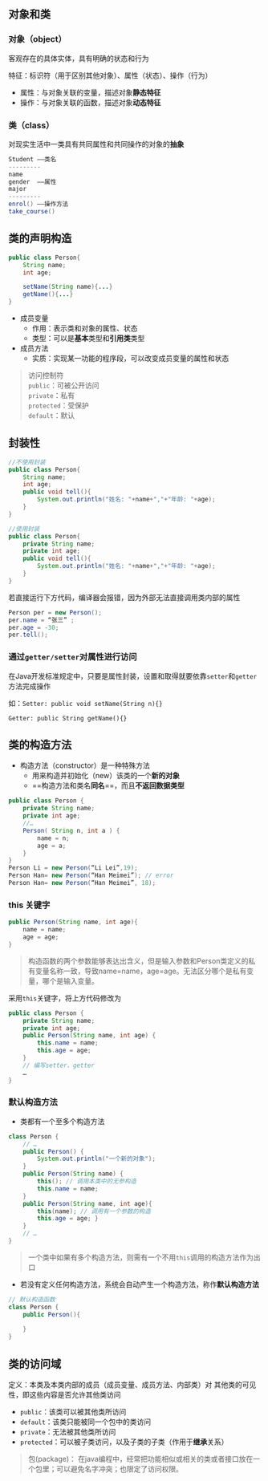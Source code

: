 ## 对象和类

### 对象（object）

客观存在的具体实体，具有明确的状态和行为

特征：标识符（用于区别其他对象）、属性（状态）、操作（行为）

- 属性：与对象关联的变量，描述对象**静态特征**
- 操作：与对象关联的函数，描述对象**动态特征**

### 类（class）

对现实生活中一类具有共同属性和共同操作的对象的**抽象**

```java
Student ——类名
---------
name
gender  ——属性
major
---------
enrol() ——操作方法
take_course()
```

## 类的声明构造

```java
public class Person{
    String name;
    int age;

    setName(String name){...}
    getName(){...}
}
```

- 成员变量
    - 作用：表示类和对象的属性、状态
    - 类型：可以是**基本**类型和**引用类**类型
- 成员方法
    - 实质：实现某一功能的程序段，可以改变成员变量的属性和状态

> 访问控制符<br>
> `public`：可被公开访问<br>
> `private`：私有<br>
> `protected`：受保护<br>
> `default`：默认<br>

## 封装性

```java
//不使用封装
public class Person{
    String name;
    int age;
    public void tell(){
        System.out.println("姓名: "+name+","+"年龄: "+age);
    }
}

//使用封装
public class Person{
    private String name;
    private int age;
    public void tell(){
        System.out.println("姓名: "+name+","+"年龄: "+age);
    }
}
```

若直接运行下方代码，编译器会报错，因为外部无法直接调用类内部的属性

```java
Person per = new Person();
per.name = “张三” ;
per.age = -30;
per.tell();
```

### 通过`getter/setter`对属性进行访问

在Java开发标准规定中，只要是属性封装，设置和取得就要依靠`setter`和`getter`方法完成操作

如：`Setter: public void setName(String n){}`

`Getter: public String getName(){}`

## 类的构造方法

- 构造方法（constructor）是一种特殊方法
    - 用来构造并初始化（new）该类的一个**新的对象**
    - ==构造方法和类名**同名**==，而且**不返回数据类型**

```java
public class Person {
    private String name;
    private int age;
    //…
    Person( String n, int a ) {
        name = n;
        age = a;
    }
}
Person Li = new Person(“Li Lei”,19);
Person Han= new Person(“Han Meimei”); // error
Person Han= new Person(“Han Meimei”, 18); 
```

### this 关键字

```java
public Person(String name, int age){
    name = name;
    age = age;
}
```
> 构造函数的两个参数能够表达出含义，但是输入参数和Person类定义的私有变量名称一致，导致name=name，age=age。无法区分哪个是私有变量，哪个是输入变量。

采用`this`关键字，将上方代码修改为

```java
public class Person {
    private String name;
    private int age;
    public Person(String name, int age) {
        this.name = name;
        this.age = age;
    }
    // 编写setter、getter
    …
} 
```

### 默认构造方法

- 类都有一个至多个构造方法

```java
class Person {
    // …
    public Person() {
        System.out.println("一个新的对象");
    }
    public Person(String name) {
        this(); // 调用本类中的无参构造
        this.name = name;
    }
    public Person(String name, int age){
        this(name); // 调用有一个参数的构造
        this.age = age; }
    }
    // …
}
```

> 一个类中如果有多个构造方法，则需有一个不用`this`调用的构造方法作为出口

- 若没有定义任何构造方法，系统会自动产生一个构造方法，称作**默认构造方法**

```java
// 默认构造函数
class Person {
    public Person(){
        
    }
}
```

## 类的访问域

定义：本类及本类内部的成员（成员变量、成员方法、内部类）对
其他类的可见性，即这些内容是否允许其他类访问

- `public`：该类可以被其他类所访问
- `default`：该类只能被同一个包中的类访问
- `private`：无法被其他类所访问
- `protected`：可以被子类访问，以及子类的子类（作用于**继承**关系）

> 包(package)： 在java编程中，经常把功能相似或相关的类或者接口放在一个包里；可以避免名字冲突；也限定了访问权限。